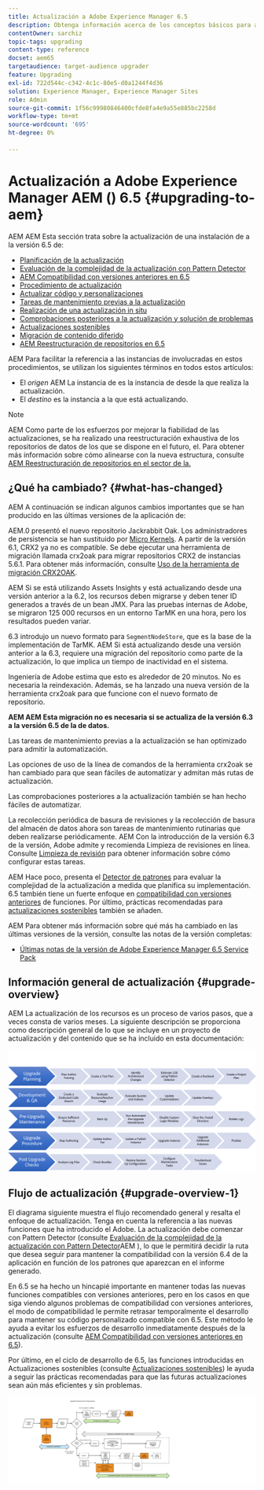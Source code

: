 ```yaml
---
title: Actualización a Adobe Experience Manager 6.5
description: Obtenga información acerca de los conceptos básicos para actualizar una instalación de Adobe Experience Manager AEM AEM () anterior a la versión 6.5 de la versión de.
contentOwner: sarchiz
topic-tags: upgrading
content-type: reference
docset: aem65
targetaudience: target-audience upgrader
feature: Upgrading
exl-id: 722d544c-c342-4c1c-80e5-d0a1244f4d36
solution: Experience Manager, Experience Manager Sites
role: Admin
source-git-commit: 1f56c99980846400cfde8fa4e9a55e885bc2258d
workflow-type: tm+mt
source-wordcount: '695'
ht-degree: 0%

---
```


# Actualización a Adobe Experience Manager AEM () 6.5 {#upgrading-to-aem}

AEM AEM Esta sección trata sobre la actualización de una instalación de a la versión 6.5 de:

* [Planificación de la actualización](/help/sites-deploying/upgrade-planning.md)
* [Evaluación de la complejidad de la actualización con Pattern Detector](/help/sites-deploying/pattern-detector.md)
* [AEM Compatibilidad con versiones anteriores en 6.5](/help/sites-deploying/backward-compatibility.md)
  <!--* [Using Offline Reindexing To Reduce Downtime During an Upgrade](/help/sites-deploying/upgrade-offline-reindexing.md)-->
* [Procedimiento de actualización](/help/sites-deploying/upgrade-procedure.md)
* [Actualizar código y personalizaciones](/help/sites-deploying/upgrading-code-and-customizations.md)
* [Tareas de mantenimiento previas a la actualización](/help/sites-deploying/pre-upgrade-maintenance-tasks.md)
* [Realización de una actualización in situ](/help/sites-deploying/in-place-upgrade.md)
* [Comprobaciones posteriores a la actualización y solución de problemas](/help/sites-deploying/post-upgrade-checks-and-troubleshooting.md)
* [Actualizaciones sostenibles](/help/sites-deploying/sustainable-upgrades.md)
* [Migración de contenido diferido](/help/sites-deploying/lazy-content-migration.md)
* [AEM Reestructuración de repositorios en 6.5](/help/sites-deploying/repository-restructuring.md)

AEM Para facilitar la referencia a las instancias de involucradas en estos procedimientos, se utilizan los siguientes términos en todos estos artículos:

* El *origen* AEM La instancia de es la instancia de desde la que realiza la actualización.
* El *destino* es la instancia a la que está actualizando.

>[!NOTE]
>
>AEM Como parte de los esfuerzos por mejorar la fiabilidad de las actualizaciones, se ha realizado una reestructuración exhaustiva de los repositorios de datos de los que se dispone en el futuro, el. Para obtener más información sobre cómo alinearse con la nueva estructura, consulte [AEM Reestructuración de repositorios en el sector de la.](/help/sites-deploying/repository-restructuring.md)

## ¿Qué ha cambiado? {#what-has-changed}

AEM A continuación se indican algunos cambios importantes que se han producido en las últimas versiones de la aplicación de:

AEM.0 presentó el nuevo repositorio Jackrabbit Oak. Los administradores de persistencia se han sustituido por [Micro Kernels](/help/sites-deploying/platform.md#contentbody_title_4). A partir de la versión 6.1, CRX2 ya no es compatible. Se debe ejecutar una herramienta de migración llamada crx2oak para migrar repositorios CRX2 de instancias 5.6.1. Para obtener más información, consulte [Uso de la herramienta de migración CRX2OAK](/help/sites-deploying/using-crx2oak.md).

AEM Si se está utilizando Assets Insights y está actualizando desde una versión anterior a la 6.2, los recursos deben migrarse y deben tener ID generados a través de un bean JMX. Para las pruebas internas de Adobe, se migraron 125 000 recursos en un entorno TarMK en una hora, pero los resultados pueden variar.

6.3 introdujo un nuevo formato para `SegmentNodeStore`, que es la base de la implementación de TarMK. AEM Si está actualizando desde una versión anterior a la 6.3, requiere una migración del repositorio como parte de la actualización, lo que implica un tiempo de inactividad en el sistema.

Ingeniería de Adobe estima que esto es alrededor de 20 minutos. No es necesaria la reindexación. Además, se ha lanzado una nueva versión de la herramienta crx2oak para que funcione con el nuevo formato de repositorio.

**AEM AEM Esta migración no es necesaria si se actualiza de la versión 6.3 a la versión 6.5 de la de datos.**

Las tareas de mantenimiento previas a la actualización se han optimizado para admitir la automatización.

Las opciones de uso de la línea de comandos de la herramienta crx2oak se han cambiado para que sean fáciles de automatizar y admitan más rutas de actualización.

Las comprobaciones posteriores a la actualización también se han hecho fáciles de automatizar.

La recolección periódica de basura de revisiones y la recolección de basura del almacén de datos ahora son tareas de mantenimiento rutinarias que deben realizarse periódicamente. AEM Con la introducción de la versión 6.3 de la versión, Adobe admite y recomienda Limpieza de revisiones en línea. Consulte [Limpieza de revisión](/help/sites-deploying/revision-cleanup.md) para obtener información sobre cómo configurar estas tareas.

AEM Hace poco, presenta el [Detector de patrones](/help/sites-deploying/pattern-detector.md) para evaluar la complejidad de la actualización a medida que planifica su implementación. 6.5 también tiene un fuerte enfoque en [compatibilidad con versiones anteriores](/help/sites-deploying/backward-compatibility.md) de funciones. Por último, prácticas recomendadas para [actualizaciones sostenibles](/help/sites-deploying/sustainable-upgrades.md) también se añaden.

AEM Para obtener más información sobre qué más ha cambiado en las últimas versiones de la versión, consulte las notas de la versión completas:

* [Últimas notas de la versión de Adobe Experience Manager 6.5 Service Pack](/help/release-notes/release-notes.md)

## Información general de actualización {#upgrade-overview}

AEM La actualización de los recursos es un proceso de varios pasos, que a veces consta de varios meses. La siguiente descripción se proporciona como descripción general de lo que se incluye en un proyecto de actualización y del contenido que se ha incluido en esta documentación:

![screen_shot_2018-03-30at80708am](assets/screen_shot_2018-03-30at80708am.png)

## Flujo de actualización {#upgrade-overview-1}

El diagrama siguiente muestra el flujo recomendado general y resalta el enfoque de actualización. Tenga en cuenta la referencia a las nuevas funciones que ha introducido el Adobe. La actualización debe comenzar con Pattern Detector (consulte [Evaluación de la complejidad de la actualización con Pattern Detector](/help/sites-deploying/pattern-detector.md)AEM ), lo que le permitirá decidir la ruta que desea seguir para mantener la compatibilidad con la versión 6.4 de la aplicación en función de los patrones que aparezcan en el informe generado.

En 6.5 se ha hecho un hincapié importante en mantener todas las nuevas funciones compatibles con versiones anteriores, pero en los casos en que siga viendo algunos problemas de compatibilidad con versiones anteriores, el modo de compatibilidad le permite retrasar temporalmente el desarrollo para mantener su código personalizado compatible con 6.5. Este método le ayuda a evitar los esfuerzos de desarrollo inmediatamente después de la actualización (consulte [AEM Compatibilidad con versiones anteriores en 6.5](/help/sites-deploying/backward-compatibility.md)).

Por último, en el ciclo de desarrollo de 6.5, las funciones introducidas en Actualizaciones sostenibles (consulte [Actualizaciones sostenibles](/help/sites-deploying/sustainable-upgrades.md)) le ayuda a seguir las prácticas recomendadas para que las futuras actualizaciones sean aún más eficientes y sin problemas.

![6_4_upgrade_overviewflowchart-newpage3](assets/6_4_upgrade_overviewflowchart-newpage3.png)
